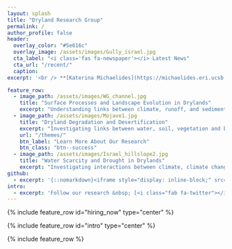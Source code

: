 ```yaml
---
layout: splash
title: "Dryland Research Group"
permalink: /
author_profile: false
header:
  overlay_color: "#5e616c"
  overlay_image: /assets/images/Gully_israel.jpg
  cta_label: "<i class='fas fa-newspaper'></i> Latest News"
  cta_url: "/recent/"
  caption:
excerpt: '<br /> **[Katerina Michaelides](https://michaelides.eri.ucsb.edu/people/Michaelides/) Research Group**<br /> _Researching climatic, hydrological, geomorphological and biogeochemical processes in drylands (and beyond...)._<br /> <small><br /><a href="http://www.bristol.ac.uk/geography/">School of Geographical Sciences</a> |  <a href="https://www.bristol.ac.uk">University of Bristol</a><br /> <a href="http://eri.ucsb.edu">Earth Research Institute</a> | <a href="http://www.ucsb.edu">UCSB</a></small><br />'

feature_row:
  - image_path: /assets/images/WG_channel.jpg
    title: "Surface Processes and Landscape Evolution in Drylands"
    excerpt: "Understanding links between climate, runoff, and sediment transport in drylands."
  - image_path: /assets/images/Mojave1.jpg
    title: "Dryland Degradation and Desertification"
    excerpt: "Investigating links between water, soil, vegetation and biogeochemical cycling in dryland ecosystems."
    url: "/themes/"
    btn_label: "Learn More About Our Research"
    btn_class: "btn--success"
  - image_path: /assets/images/Israel_hillslope2.jpg
    title: "Water Scarcity and Drought in Drylands"
    excerpt: "Investigating interactions between climate, climate change and the water balance in dryland regions."
github:
  - excerpt: '{::nomarkdown}<iframe style="display: inline-block;" src="https://ghbtns.com/github-btn.html?user=mmistakes&repo=minimal-mistakes&type=star&count=true&size=large" frameborder="0" scrolling="0" width="160px" height="30px"></iframe> <iframe style="display: inline-block;" src="https://ghbtns.com/github-btn.html?user=mmistakes&repo=minimal-mistakes&type=fork&count=true&size=large" frameborder="0" scrolling="0" width="158px" height="30px"></iframe>{:/nomarkdown}'
intro:
  - excerpt: 'Follow our research &nbsp; [<i class="fab fa-twitter"></i> @_kmichaelides](https://twitter.com/_kmichaelides){: .btn .btn--twitter}'
---
```


{% include feature_row id="hiring_now" type="center" %}

{% include feature_row id="intro" type="center" %}

{% include feature_row %}
